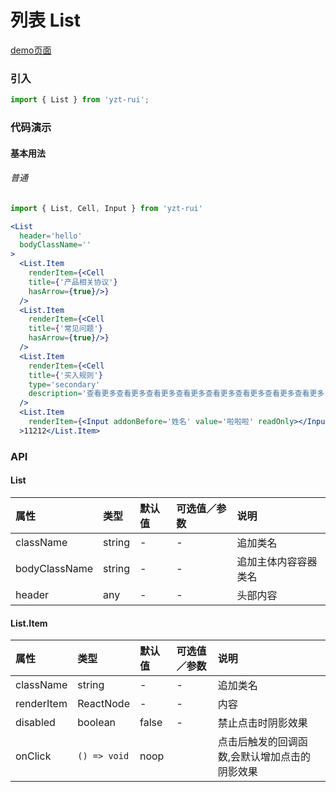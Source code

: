 # 列表 List

[demo页面](http://47.102.138.2/yui.mobile/#/list)

### 引入

```js
import { List } from 'yzt-rui';
```

### 代码演示

#### 基本用法

###### 普通
```jsx
import { List, Cell, Input } from 'yzt-rui'

<List
  header='hello'
  bodyClassName=''
>
  <List.Item
    renderItem={<Cell
    title={'产品相关协议'}
    hasArrow={true}/>}
  />
  <List.Item
    renderItem={<Cell
    title={'常见问题'}
    hasArrow={true}/>}
  />
  <List.Item
    renderItem={<Cell
    title={'买入规则'}
    type='secondary'
    description='查看更多查看更多查看更多查看更多查看更多查看更多查看更多查看更多'/>}
  />
  <List.Item
    renderItem={<Input addonBefore='姓名' value='啦啦啦' readOnly></Input>}
  >11212</List.Item>
```

### API

#### List

| 属性 | 类型 | 默认值 | 可选值／参数 | 说明 |
| :--- | :--- | :--- | :--- | :--- |
| className | string | - | - | 追加类名 |
| bodyClassName | string | - | - | 追加主体内容容器类名 |
| header | any | - | - | 头部内容 |



#### List.Item

| 属性 | 类型 | 默认值 | 可选值／参数 | 说明 |
| :--- | :--- | :--- | :--- | :--- |
| className | string | - | - | 追加类名 |
| renderItem | ReactNode | - | - | 内容 |
| disabled | boolean | false | - | 禁止点击时阴影效果 |
| onClick | <code>() => void</code> | noop | | 点击后触发的回调函数,会默认增加点击的阴影效果 |

